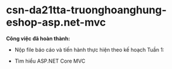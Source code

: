 # csn-da21tta-truonghoanghung-eshop-asp.net-mvc
**Công việc đã hoàn thành:**
- Nộp file báo cáo và tiến hành thực hiện theo kế hoạch
Tuần 1:
+ Tìm hiểu ASP.NET Core MVC
